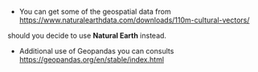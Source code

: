 

- You can get some of the geospatial data from https://www.naturalearthdata.com/downloads/110m-cultural-vectors/

should you decide to use  **Natural Earth** instead. 


- Additional use of Geopandas you can consults https://geopandas.org/en/stable/index.html


